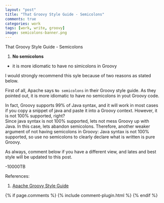 ```yaml
---
layout: "post"
title: "That Groovy Style Guide - Semicolons"
comments: true
categories: work
tags: [work, write, groovy]
image: semicolons-banner.png
---
```


That Groovy Style Guide - Semicolons

1. <Strong> No semicolons </Strong>  
* it is more idiomatic to have no simicolons in Groovy
  
I would strongly recommend this syle because of two reasons as stated below.

First of all, Apache says `No semicolons` in their Groovy style guide. As they pointed out, 
it is more idiomatic to have no semicolons in yout Groovy code.

In fact, Groovy supports 99% of Java syntax, and it will work in most 
cases if you copy a snippet of java and paste it into a Groovy context. However, it is not 100% supported, right?  
Since java syntax is not 100% supported, lets not mess Groovy up with Java. In this case, lets abandon semicolons.
Therefore, another weaker argument of not having semicolons in Groovy: Java syntax is not 100% supported, so use no semicolons
to clearly declare what is written is pure Groovy.

As always, comment below if you have a different view, and lates and best style will be updated to this post.

-10000TB

References:  
1. [Apache Groovy Style Guide](http://groovy-lang.org/style-guide.html)

{% if page.comments %} 
{% include comment-plugin.html %}
{% endif %}
